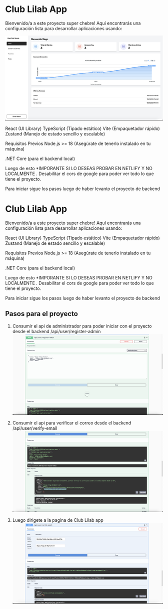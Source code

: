 
# Club Lilab App 

Bienvenido/a a este proyecto super chebre! Aquí encontrarás una configuración lista para desarrollar aplicaciones usando:

![App Screenshot](src/assets/img/presentacion.png) 

React (UI Library)
TypeScript (Tipado estático)
Vite (Empaquetador rápido)
Zustand (Manejo de estado sencillo y escalable)

Requisitos Previos
Node.js >= 18
(Asegúrate de tenerlo instalado en tu máquina)

.NET Core (para el backend local)

Luego de esto *IMPORANTE SI LO DESEAS PROBAR EN NETLIFY Y NO LOCALMENTE
. Desabilitar el cors de google para poder ver todo lo que tiene el proyecto.

Para iniciar sigue los pasos luego de haber levanto el proyecto de backend
# Club Lilab App 

Bienvenido/a a este proyecto super chebre! Aquí encontrarás una configuración lista para desarrollar aplicaciones usando:

React (UI Library)
TypeScript (Tipado estático)
Vite (Empaquetador rápido)
Zustand (Manejo de estado sencillo y escalable)

Requisitos Previos
Node.js >= 18
(Asegúrate de tenerlo instalado en tu máquina)

.NET Core (para el backend local)

Luego de esto *IMPORANTE SI LO DESEAS PROBAR EN NETLIFY Y NO LOCALMENTE
. Desabilitar el cors de google para poder ver todo lo que tiene el proyecto.

Para iniciar sigue los pasos luego de haber levanto el proyecto de backend

## Pasos para el proyecto

1. Consumir el api de administrador para poder iniciar con el proyecto desde el backend /api/user/register-admin
![App Screenshot](src/assets/img/paso1.png) 

1. Consumir el api para verificar el correo desde el backend /api/user/verify-email
![App Screenshot](src/assets/img/paso2.png) 

1. Luego dirigete a la pagina de Club Lilab app
![App Screenshot](src/assets/img/paso3.png) 
